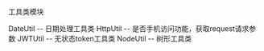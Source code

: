 工具类模块

DateUtil -- 日期处理工具类
HttpUtil -- 是否手机访问功能，获取request请求参数
JWTUtil -- 无状态token工具类
NodeUtil -- 树形工具类